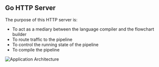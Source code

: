## Go HTTP Server

The purpose of this HTTP server is:
 - To act as a mediary between the language compiler and the flowchart builder
 - To route traffic to the pipeline
 - To control the running state of the pipeline
 - To compile the pipeline

![Application Architecture](../asset/architecture.png)